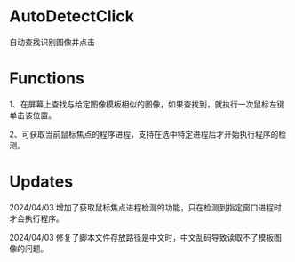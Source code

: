 # AutoDetectClick
自动查找识别图像并点击

# Functions
1、在屏幕上查找与给定图像模板相似的图像，如果查找到，就执行一次鼠标左键单击该位置。


2、可获取当前鼠标焦点的程序进程，支持在选中特定进程后才开始执行程序的检测。


# Updates
2024/04/03 增加了获取鼠标焦点进程检测的功能，只在检测到指定窗口进程时才会执行程序。


2024/04/03 修复了脚本文件存放路径是中文时，中文乱码导致读取不了模板图像的问题。
